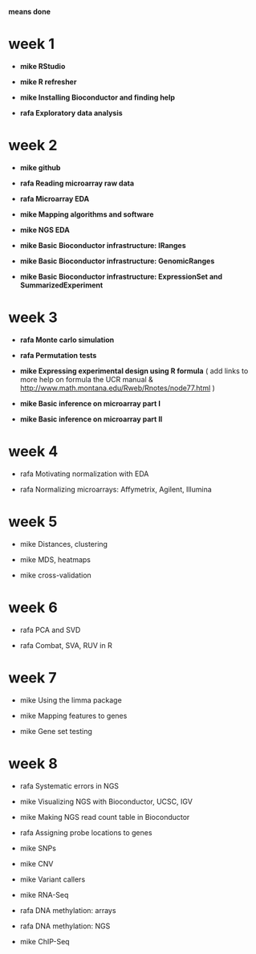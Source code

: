 **means done**

# week 1

- **mike RStudio**

- **mike R refresher**

- **mike Installing Bioconductor and finding help**

- **rafa Exploratory data analysis**

# week 2

- **mike github**

- **rafa Reading microarray raw data**

- **rafa Microarray EDA**

- **mike Mapping algorithms and software**

- **mike NGS EDA**

- **mike Basic Bioconductor infrastructure: IRanges**

- **mike Basic Bioconductor infrastructure: GenomicRanges**

- **mike Basic Bioconductor infrastructure: ExpressionSet and SummarizedExperiment**

# week 3

- **rafa Monte carlo simulation**

- **rafa Permutation tests**

- **mike Expressing experimental design using R formula** ( add links to more help on formula the UCR manual & http://www.math.montana.edu/Rweb/Rnotes/node77.html )

- **mike Basic inference on microarray part I**

- **mike Basic inference on microarray part II**

# week 4

- rafa Motivating normalization with EDA

- rafa Normalizing microarrays: Affymetrix, Agilent, Illumina

# week 5

- mike Distances, clustering

- mike MDS, heatmaps

- mike cross-validation

# week 6

- rafa PCA and SVD

- rafa Combat, SVA, RUV in R

# week 7

- mike Using the limma package

- mike Mapping features to genes

- mike Gene set testing

# week 8

- rafa Systematic errors in NGS

- mike Visualizing NGS with Bioconductor, UCSC, IGV

- mike Making NGS read count table in Bioconductor

- rafa Assigning probe locations to genes

- mike SNPs

- mike CNV

- mike Variant callers

- mike RNA-Seq

- rafa DNA methylation: arrays

- rafa DNA methylation: NGS

- mike ChIP-Seq


